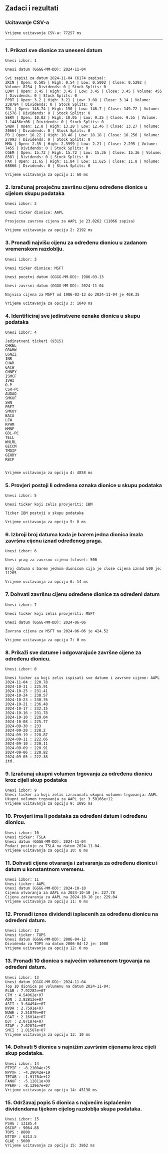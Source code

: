 ## Zadaci i rezultati

### Ucitavanje CSV-a
``Vrijeme ucitavanja CSV-a: 77257 ms``

---

### 1. Prikazi sve dionice za uneseni datum

```
Unesi izbor: 1

Unesi datum (GGGG-MM-DD): 2024-11-04

Svi zapisi za datum 2024-11-04 (6174 zapisa):
ZKIN | Open: 0.505 | High: 0.54 | Low: 0.5002 | Close: 0.5292 | Volume: 8234 | Dividends: 0 | Stock Splits: 0
LDWY | Open: 3.45 | High: 3.45 | Low: 3.45 | Close: 3.45 | Volume: 455 | Dividends: 0 | Stock Splits: 0
PPBT | Open: 3.2 | High: 3.21 | Low: 3.08 | Close: 3.14 | Volume: 238784 | Dividends: 0 | Stock Splits: 0
TOL | Open: 148.74 | High: 150 | Low: 146.7 | Close: 149.72 | Volume: 61576 | Dividends: 0 | Stock Splits: 0
SERV | Open: 10.02 | High: 10.05 | Low: 9.25 | Close: 9.55 | Volume: 1.14436e+06 | Dividends: 0 | Stock Splits: 0
SNBR | Open: 12.8 | High: 13.28 | Low: 12.46 | Close: 13.27 | Volume: 20664 | Dividends: 0 | Stock Splits: 0
PD | Open: 18.22 | High: 18.48 | Low: 18.18 | Close: 18.256 | Volume: 27093 | Dividends: 0 | Stock Splits: 0
MMA | Open: 2.35 | High: 2.3999 | Low: 2.21 | Close: 2.295 | Volume: 7455 | Dividends: 0 | Stock Splits: 0
CGEM | Open: 15.72 | High: 15.72 | Low: 15.36 | Close: 15.36 | Volume: 8381 | Dividends: 0 | Stock Splits: 0
PAX | Open: 11.65 | High: 11.84 | Low: 11.625 | Close: 11.8 | Volume: 68866 | Dividends: 0 | Stock Splits: 0

Vrijeme ucitavanja za opciju 1: 60 ms
```

### 2. Izračunaj prosječnu završnu cijenu određene dionice u cijelom skupu podataka

```
Unesi izbor: 2

Unesi ticker dionice: AAPL

Prosjecna zavrsna cijena za AAPL je 23.0262 (11066 zapisa)

Vrijeme ucitavanja za opciju 2: 2192 ms
```


### 3. Pronađi najvišu cijenu za određenu dionicu u zadanom vremenskom razdoblju.

```
Unesi izbor: 3

Unesi ticker dionice: MSFT

Unesi pocetni datum (GGGG-MM-DD): 1986-03-13

Unesi zavrsni datum (GGGG-MM-DD): 2024-11-04

Najvisa cijena za MSFT od 1986-03-13 do 2024-11-04 je 468.35

Vrijeme ucitavanja za opciju 3: 1040 ms
```

### 4. Identificiraj sve jedinstvene oznake dionica u skupu podataka

```
Unesi izbor: 4

Jedinstveni tickeri (9315)
CHKEL
GRAMW
LGNZZ
INR
CHAR
GACW
CHNEY
ISMCF
IVHI
O-P
CSR-PC
AUDAQ
SMKUF
SWN
PRFT
SMKUY
BACA
LCW
RPHM
HMNF
GDL-PC
TELL
WHLRL
GECCM
TMDIF
GEHDY
RBCP


Vrijeme ucitavanja za opciju 4: 4858 ms
```

### 5. Provjeri postoji li određena oznaka dionice u skupu podataka

```
Unesi izbor: 5

Unesi ticker koji zelis provjeriti: IBM

Ticker IBM postoji u skupu podataka

Vrijeme ucitavanja za opciju 5: 0 ms
```

### 6. Izbroji broj datuma kada je barem jedna dionica imala završnu cijenu iznad određenog praga.

```
Unesi izbor: 6

Unesi prag za zavrsnu cijenu (close): 500

Broj datuma s barem jednom dionicom cija je close cijena iznad 500 je: 11265

Vrijeme ucitavanja za opciju 6: 14 ms
```

### 7. Dohvati završnu cijenu određene dionice za određeni datum

```
Unesi izbor: 7

Unesi ticker koji zelis provjeriti: MSFT

Unesi datum (GGGG-MM-DD): 2024-06-06

Zavrsna cijena za MSFT na 2024-06-06 je 424.52

Vrijeme ucitavanja za opciju 7: 0 ms
```

### 8. Prikaži sve datume i odgovarajuće završne cijene za određenu dionicu.

```
Unesi izbor: 8

Unesi ticker za koji zelis ispisati sve datume i zavrsne cijene: AAPL
2024-11-04 : 220.78
2024-10-31 : 225.91
2024-10-25 : 231.41
2024-10-24 : 230.57
2024-10-23 : 230.76
2024-10-21 : 236.48
2024-10-17 : 232.15
2024-10-16 : 231.78
2024-10-10 : 229.04
2024-10-08 : 225.77
2024-09-30 : 233
2024-09-20 : 228.2
2024-09-19 : 228.87
2024-09-11 : 222.66
2024-09-10 : 220.11
2024-09-09 : 220.91
2024-09-06 : 220.82
2024-09-05 : 222.38
itd.
```

### 9. Izračunaj ukupni volumen trgovanja za određenu dionicu kroz cijeli skup podataka

```
Unesi izbor: 9
Unesi ticker za koji zelis izracunati ukupni volumen trgovanja: AAPL
Ukupni volumen trgovanja za AAPL je: 3.50166e+12
Vrijeme ucitavanja za opciju 9: 1095 ms
```

### 10. Provjeri ima li podataka za određeni datum i određenu dionicu.

```
Unesi izbor: 10
Unesi ticker: TSLA
Unesi datum (GGGG-MM-DD): 2024-11-04
Podaci postoje za TSLA na datum 2024-11-04.
Vrijeme ucitavanja za opciju 10: 0 ms
```

### 11. Dohvati cijene otvaranja i zatvaranja za određenu dionicu i datum u konstantnom vremenu.

```
Unesi izbor: 11
Unesi ticker: AAPL
Unesi datum (GGGG-MM-DD): 2024-10-10
Cijena otvaranja za AAPL na 2024-10-10 je: 227.78
Cijena zatvaranja za AAPL na 2024-10-10 je: 229.04
Vrijeme ucitavanja za opciju 11: 0 ms
```

### 12. Pronađi iznos dividendi isplacenih za određenu dionicu na određeni datum.

```
Unesi izbor: 12
Unesi ticker: TOPS
Unesi datum (GGGG-MM-DD): 2006-04-12
Dividenda za TOPS na datum 2006-04-12 je: 1000
Vrijeme ucitavanja za opciju 12: 0 ms
```

### 13. Pronađi 10 dionica s najvećim volumenom trgovanja na određeni datum.

```
Unesi izbor: 13
Unesi datum (GGGG-MM-DD): 2024-11-04
Top 10 dionica po volumenu na datum 2024-11-04:
ELAB : 7.92282e+07
CTM : 4.54062e+07
ADN : 3.82813e+07
ASII : 3.64494e+07
NVDA : 2.7591e+07
NUWE : 2.51879e+07
GSAT : 2.16014e+07
DJT : 2.07187e+07
STAF : 2.02874e+07
SMCI : 1.81587e+07
Vrijeme ucitavanja za opciju 13: 10 ms
```

### 14. Dohvati 5 dionica s najnižim završnim cijenama kroz cijeli skup podataka.

```
Unesi izbor: 14
PTPIF : -8.21004e+25
NPPXF : -4.29042e+19
TETAB : -1.91784e+12
FANUF : -5.12811e+09
PPERF : -8.12967e+07
Vrijeme ucitavanja za opciju 14: 45138 ms
```

### 15. Održavaj popis 5 dionica s najvećim isplaćenim dividendama tijekom cijelog razdoblja skupa podataka.

```
Unesi izbor: 15
PSHG : 13185.4
OSCUF : 9064.88
TOPS : 8000
NTTDF : 6213.5
GLAE : 5600
Vrijeme ucitavanja za opciju 15: 3862 ms
```
